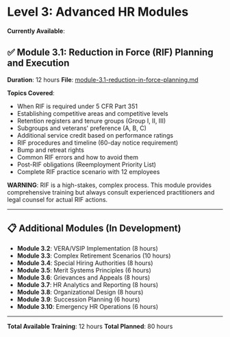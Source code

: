 # Level 3: Advanced HR Modules

**Currently Available**:

## ✅ Module 3.1: Reduction in Force (RIF) Planning and Execution
**Duration**: 12 hours
**File**: [module-3.1-reduction-in-force-planning.md](module-3.1-reduction-in-force-planning.md)

**Topics Covered**:
- When RIF is required under 5 CFR Part 351
- Establishing competitive areas and competitive levels
- Retention registers and tenure groups (Group I, II, III)
- Subgroups and veterans' preference (A, B, C)
- Additional service credit based on performance ratings
- RIF procedures and timeline (60-day notice requirement)
- Bump and retreat rights
- Common RIF errors and how to avoid them
- Post-RIF obligations (Reemployment Priority List)
- Complete RIF practice scenario with 12 employees

**WARNING**: RIF is a high-stakes, complex process. This module provides comprehensive training but always consult experienced practitioners and legal counsel for actual RIF actions.

---

## 📋 Additional Modules (In Development)

- **Module 3.2**: VERA/VSIP Implementation (8 hours)
- **Module 3.3**: Complex Retirement Scenarios (10 hours)
- **Module 3.4**: Special Hiring Authorities (8 hours)
- **Module 3.5**: Merit Systems Principles (6 hours)
- **Module 3.6**: Grievances and Appeals (8 hours)
- **Module 3.7**: HR Analytics and Reporting (8 hours)
- **Module 3.8**: Organizational Design (8 hours)
- **Module 3.9**: Succession Planning (6 hours)
- **Module 3.10**: Emergency HR Operations (6 hours)

---

**Total Available Training**: 12 hours
**Total Planned**: 80 hours
